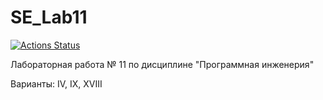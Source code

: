 # SE_Lab11

[![Actions Status](https://github.com/antorpova96/SE_Lab11/workflows/test/Python%20CI/badge.svg)](https://github.com/antorpova96/SE_Lab11/actions)

Лабораторная работа № 11 по дисциплине "Программная инженерия"

Варианты: IV, IX, XVIII